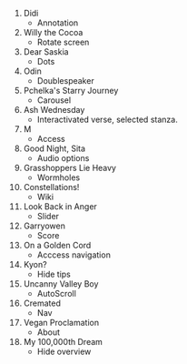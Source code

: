1. Didi
    * Annotation
2. Willy the Cocoa
    * Rotate screen
3. Dear Saskia
    * Dots
4. Odin
    * Doublespeaker
5. Pchelka's Starry Journey
    * Carousel
6. Ash Wednesday
    * Interactivated verse, selected stanza.
7. M
    * Access
8. Good Night, Sita
    * Audio options
9. Grasshoppers Lie Heavy
    * Wormholes
10. Constellations!
    * Wiki
11. Look Back in Anger
    * Slider
12. Garryowen
    * Score
13. On a Golden Cord
    * Acccess navigation
14. Kyon?
    * Hide tips
15. Uncanny Valley Boy
    * AutoScroll
16. Cremated
    * Nav
17. Vegan Proclamation
    * About
18. My 100,000th Dream
    * Hide overview
